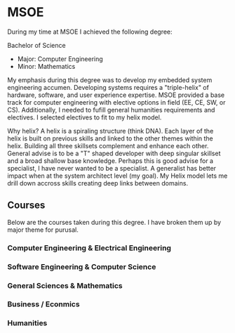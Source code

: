 # MSOE
During my time at MSOE I achieved the following degree:

Bachelor of Science
- Major: Computer Engineering
- Minor: Mathematics

My emphasis during this degree was to develop my embedded system engineering accumen. Developing systems requires a "triple-helix" of hardware, software, and user experience expertise. MSOE provided a base track for 
computer engineering with elective options in field (EE, CE, SW, or CS). Additionally, I needed to fufill general humanities requirements and electives. I selected electives to fit to my helix model.

Why helix? A helix is a spiraling structure (think DNA). Each layer of the helix is built on previous skills and linked to the other themes within the helix. Building all three skillsets complement and enhance each other. General advise is to be a "T" shaped developer with deep singular skillset and a broad shallow base knowledge. Perhaps this is good advise for a specialist, I have never wanted to be a specialist. A generalist has better impact when at the system architect level (my goal). My Helix model lets me drill down accross skills creating deep links between domains.

## Courses
Below are the courses taken during this degree. I have broken them up by major theme for purusal.

### Computer Engineering & Electrical Engineering



### Software Engineering & Computer Science



### General Sciences & Mathematics



### Business / Econmics



### Humanities

